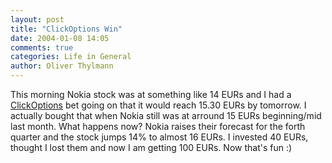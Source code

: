 ```yaml
---
layout: post
title: "ClickOptions Win"
date: 2004-01-08 14:05
comments: true
categories: Life in General
author: Oliver Thylmann
---
```



This morning Nokia stock was at something like 14 EURs and I had a [ClickOptions](http://www.clickoptions.com/) bet going on that it would reach 15.30 EURs by tomorrow. I actually bought that when Nokia still was at arround 15 EURs beginning/mid last month. What happens now? Nokia raises their forecast for the forth quarter and the stock jumps 14% to almost 16 EURs. I invested 40 EURs, thought I lost them and now I am getting 100 EURs. Now that's fun :)


